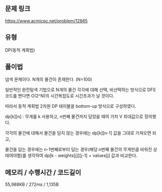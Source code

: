## 문제 링크

https://www.acmicpc.net/problem/12865

## 유형

DP(동적 계획법)

## 풀이법

냅색 문제이다. N개의 물건이 존재한다. (N=100)

일반적인 완전탐색 기법으로 N개의 물건 각각에 대해 선택, 비선택하는 방식으로 DFS 코드를 짠다면 O(2^N)의 시간복잡도로 시간초과가 날 것이다.

따라서 동적 계획법 2차원 DP 테이블을 bottom-up 방식으로 구성하였다.

dp[k][n] : 무게를 k 사용하고, n번째 물건까지 담았을 때의 가치 V 최대값으로 정의했다.

각각의 물건에 대해서 물건을 담지 않는 경우에는 dp[k][n-1] 값을 그대로 가져오면 되고,

물건을 담는 경우에는 n-1번째로부터 담는 경우(해당 n번째 물건의 무게만큼 비워진 상태여야함)를 생각하여 dp[k - weights[j]][j-1] + values[j] 값과 비교한다.

## 메모리 / 수행시간 / 코드길이

55,988KB / 272ms / 1,135B

